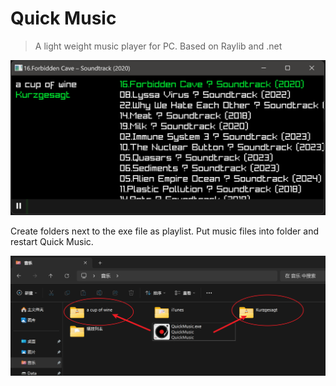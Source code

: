 # Quick Music

> A light weight music player for PC. Based on Raylib and .net

<img src="Res/Screenshot 1.png"/>

Create folders next to the exe file as playlist. Put music files into folder and restart Quick Music.

<img src="Res/Screenshot 2.png"/>


